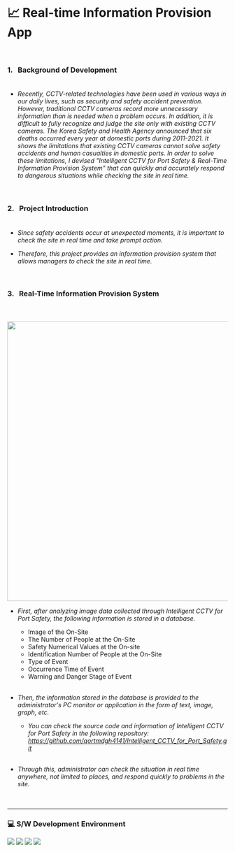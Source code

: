 # 📈  Real-time Information Provision App 
<br/>
  
### 1. &nbsp; Background of Development <br/><br/>

- _Recently, CCTV-related technologies have been used in various ways in our daily lives, such as security and safety accident prevention. However, traditional CCTV cameras record more unnecessary information than is needed when a problem occurs. In addition, it is difficult to fully recognize and judge the site only with existing CCTV cameras. The Korea Safety and Health Agency announced that six deaths occurred every year at domestic ports during 2011-2021. It shows the limitations that existing CCTV cameras cannot solve safety accidents and human casualties in domestic ports. In order to solve these limitations, I devised "Intelligent CCTV for Port Safety & Real-Time Information Provision System" that can quickly and accurately respond to dangerous situations while checking the site in real time._ <br/><br/><br/>

### 2. &nbsp; Project Introduction <br/><br/>

  - _Since safety accidents occur at unexpected moments, it is important to check the site in real time and take prompt action._ <br/> 
          
  - _Therefore, this project provides an information provision system that allows managers to check the site in real time._ <br/><br/><br/>
 
### 3. &nbsp; Real-Time Information Provision System <br/><br/>

  &nbsp;&nbsp; <img src="https://github.com/qortmdgh4141/Intelligent_CCTV_for_Port_Safety/blob/main/image/real_time_graph.png?raw=true"  width="640"> <br/>
  
  - _First, after analyzing image data collected through Intelligent CCTV for Port Safety, the following information is stored in a database._ <br/> 
    - Image of the On-Site 
    - The Number of People at the On-Site  
    - Safety Numerical Values at the On-site
    - Identification Number of People at the On-Site
    - Type of Event
    - Occurrence Time of Event
    - Warning and Danger Stage of Event <br/><br/>
  
  - _Then, the information stored in the database is provided to the administrator's PC monitor or application in the form of text, image, graph, etc._ <br/>
    - _You can check the source code and information of Intelligent CCTV for Port Safety in the following repository: <br/> https://github.com/qortmdgh4141/Intelligent_CCTV_for_Port_Safety.git_ <br/><br/>
    
  - _Through this, administrator can check the situation in real time anywhere, not limited to places, and respond quickly to problems in the site._ <br/> <br/> <br/>

--------------------------
### 💻 S/W Development Environment

<p>
  <img src="https://img.shields.io/badge/Android Studio-3DDC84?style=flat-square&logo=Android&logoColor=white"/>
  <img src="https://img.shields.io/badge/MySQL-00CCCC?style=flat-square&logo=MySQL&logoColor=white"/>
  <img src="https://img.shields.io/badge/Firebase-blue?style=flat-square&logo=Firebase&logoColor=FFCA28"/>
    <img src="https://img.shields.io/badge/Java-FF0000?style=flat-square&logo=Java&logoColor=white"/> 
</p/>
